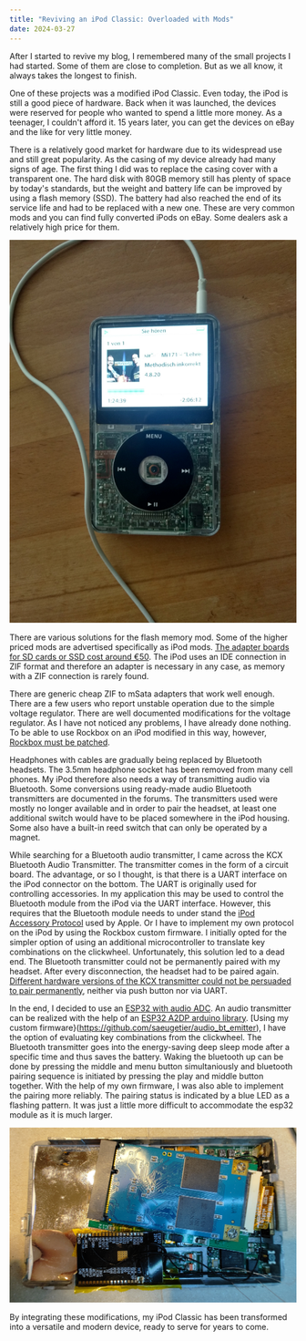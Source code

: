 ```yaml
---
title: "Reviving an iPod Classic: Overloaded with Mods"
date: 2024-03-27
---
```


After I started to revive my blog, I remembered many of the small projects I had started. Some of them are close to completion. But as we all know, it always takes the longest to finish.

One of these projects was a modified iPod Classic. Even today, the iPod is still a good piece of hardware. Back when it was launched, the devices were reserved for people who wanted to spend a little more money. As a teenager, I couldn't afford it. 15 years later, you can get the devices on eBay and the like for very little money.

There is a relatively good market for hardware due to its widespread use and still great popularity. As the casing of my device already had many signs of age. The first thing I did was to replace the casing cover with a transparent one. The hard disk with 80GB memory still has plenty of space by today's standards, but the weight and battery life can be improved by using a flash memory (SSD). The battery had also reached the end of its service life and had to be replaced with a new one. These are very common mods and you can find fully converted iPods on eBay. Some dealers ask a relatively high price for them.

![iPod](/assets/2024-03-27/iPod1.jpg)

There are various solutions for the flash memory mod. Some of the higher priced mods are advertised specifically as iPod mods. [The adapter boards for SD cards or SSD cost around €50](https://www.iflash.xyz/). The iPod uses an IDE connection in ZIF format and therefore an adapter is necessary in any case, as memory with a ZIF connection is rarely found.

There are generic cheap ZIF to mSata adapters that work well enough. There are a few users who report unstable operation due to the simple voltage regulator. There are well documented modifications for the voltage regulator. As I have not noticed any problems, I have already done nothing. To be able to use Rockbox on an iPod modified in this way, however, [Rockbox must be patched](https://agarmash.com/posts/ipod-classic-ssd/).

Headphones with cables are gradually being replaced by Bluetooth headsets. The 3.5mm headphone socket has been removed from many cell phones. My iPod therefore also needs a way of transmitting audio via Bluetooth. Some conversions using ready-made audio Bluetooth transmitters are documented in the forums. The transmitters used were mostly no longer available and in order to pair the headset, at least one additional switch would have to be placed somewhere in the iPod housing. Some also have a built-in reed switch that can only be operated by a magnet.

While searching for a Bluetooth audio transmitter, I came across the KCX Bluetooth Audio Transmitter. The transmitter comes in the form of a circuit board. The advantage, or so I thought, is that there is a UART interface on the iPod connector on the bottom. The UART is originally used for controlling accessories. In my application this may be used to control the Bluetooth module from the iPod via the UART interface. However, this requires that the Bluetooth module needs to under stand the [iPod Accessory Protocol](http://www.ipodlinux.org/Apple_Accessory_Protocol/) used by Apple. Or I have to implement my own protocol on the iPod by using the Rockbox custom firmware. I initially opted for the simpler option of using an additional microcontroller to translate key combinations on the clickwheel. Unfortunately, this solution led to a dead end. The Bluetooth transmitter could not be permanently paired with my headset. After every disconnection, the headset had to be paired again. [Different hardware versions of the KCX transmitter could not be persuaded to pair permanently](https://github.com/Mark-MDO47/BluetoothAudioTransmitter_KCX_BT_EMITTER/issues/9), neither via push button nor via UART.

In the end, I decided to use an [ESP32 with audio ADC](https://docs.ai-thinker.com/en/esp32-a1s). An audio transmitter can be realized with the help of an [ESP32 A2DP arduino library](https://github.com/pschatzmann/ESP32-A2DP). [Using my custom firmware}(https://github.com/saeugetier/audio_bt_emitter), I have the option of evaluating key combinations from the clickwheel. The Bluetooth transmitter goes into the energy-saving deep sleep mode after a specific time and thus saves the battery. Waking the bluetooth up can be done by pressing the middle and menu button simultaniously and bluetooth pairing sequence is initiated by pressing the play and middle button together. With the help of my own firmware, I was also able to implement the pairing more reliably. The pairing status is indicated by a blue LED as a flashing pattern. It was just a little more difficult to accommodate the esp32 module as it is much larger. 

![iPod](/assets/2024-03-27/iPod2.jpg)

By integrating these modifications, my iPod Classic has been transformed into a versatile and modern device, ready to serve for years to come.